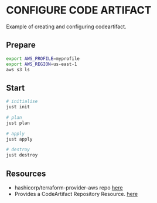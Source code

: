 # CONFIGURE CODE ARTIFACT

Example of creating and configuring codeartifact.  

## Prepare

```sh
export AWS_PROFILE=myprofile
export AWS_REGION=us-east-1
aws s3 ls
```

## Start

```sh
# initialise
just init

# plan
just plan

# apply
just apply

# destroy
just destroy
```

## Resources

* hashicorp/terraform-provider-aws repo [here](https://github.com/hashicorp/terraform-provider-aws)  
* Provides a CodeArtifact Repository Resource. [here](https://registry.terraform.io/providers/hashicorp/aws/latest/docs/resources/codeartifact_repository)
